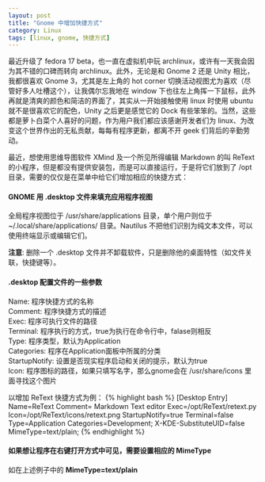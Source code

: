 ```yaml
---
layout: post
title: "Gnome 中增加快捷方式"
category: Linux
tags: [linux, gnome, 快捷方式]
---
```


最近升级了 fedora 17 beta，也一直在虚拟机中玩 archlinux，或许有一天我会因为其不错的口碑而转向 archlinux。此外，无论是和 Gnome 2 还是 Unity 相比，我都很喜欢 Gnome 3，尤其是左上角的 hot corner 切换活动视图尤为喜欢（尽管好多人吐槽这个），让我偶尔忘我地在 window 下也往左上角挥一下鼠标，此外再就是清爽的颜色和简洁的界面了，其实从一开始接触使用 linux 时使用 ubuntu 就不是很喜欢它的配色，Unity 之后更是感觉它的 Dock 有些笨笨的。当然，这些都是萝卜白菜个人喜好的问题，作为用户我们都应该感谢开发者们为 linux、为改变这个世界作出的无私贡献，每每有程序更新，都离不开 geek 们背后的辛勤劳动。

最近，想使用思维导图软件 XMind 及一个所见所得编辑 Markdown 的叫 ReText 的小程序，但是都没有提供安装包，而是可以直接运行，于是将它们放到了 /opt 目录，需要的仅仅是在菜单中给它们增加相应的快捷方式：

#### GNOME 用 .desktop 文件来填充应用程序视图
全局程序视图位于 /usr/share/applications 目录，单个用户则位于 ~/.local/share/applications/ 目录。Nautilus 不把他们识别为纯文本文件，可以使用终端显示或编辑它们。

__注意__: 删除一个 .desktop 文件并不卸载软件，只是删除他的桌面特性（如文件关联，快捷键等）。

#### .desktop 配置文件的一些参数
Name: 程序快捷方式的名称  
Comment: 程序快捷方式的描述  
Exec: 程序可执行文件的路径  
Terminal: 程序执行的方式，true为执行在命令行中，falase则相反   
Type: 程序类型，默认为Application  
Categories: 程序在Application面板中所属的分类   
StartupNotify: 设置是否现实程序启动和关闭的提示，默认为true   
Icon: 程序图标的路径，如果只填写名字，那么gnome会在 /usr/share/icons 里面寻找这个图片

以增加 ReText 快捷方式为例：
{% highlight bash %}
[Desktop Entry]
Name=ReText
Comment= Markdown Text editor
Exec=/opt/ReText/retext.py
Icon=/opt/ReText/icons/retext.png
StartupNotify=true
Terminal=false
Type=Application
Categories=Development;
X-KDE-SubstituteUID=false
MimeType=text/plain;
{% endhighlight %}  

#### 如果想让程序在右键打开方式中可见，需要设置相应的 MimeType
如在上述例子中的 __MimeType=text/plain__

